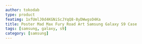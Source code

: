 ```yaml
---
author: tokodab
type: product
featimg: 1xfUmlJ0d4KGNiScJYqQ8-8yDWwgsO4Ka
title: Poster Mad Max Fury Road Art Samsung Galaxy S9 Case
tags: [samsung, galaxy, s9]
category: [samsung]
---
```

